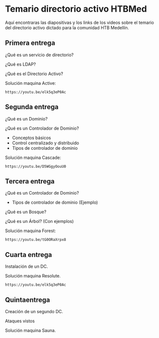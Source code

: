 # Temario directorio activo HTBMed

Aquí encontraras las diapositivas y los links de los videos sobre el temario del directorio activo dictado para la comunidad HTB Medellín.

## Primera entrega

¿Qué es un servicio de directorio?

¿Qué es LDAP?

¿Qué es el Directorio Activo?

Solución maquina Active:
```
https://youtu.be/elk5q3eP0Ac
```
## Segunda entrega

¿Qué es un Dominio?

¿Qué es un Controlador de Dominio?
  
- Conceptos básicos
- Control centralizado y distribuido
- Tipos de controlador de dominio

Solución maquina Cascade:

```
https://youtu.be/D5WGgyOouU0
```

## Tercera entrega

¿Qué es un Controlador de Dominio?
    
- Tipos de controlador de dominio (Ejemplo)

¿Qué es un Bosque?

¿Qué es un Árbol? (Con ejemplos)

Solución maquina Forest:
```
https://youtu.be/tG0ORaXrpx8
```

## Cuarta entrega

Instalación de un DC.

Solución maquina Resolute.
```
https://youtu.be/elk5q3eP0Ac
```

## Quintaentrega

Creación de un segundo DC.

Ataques vistos

Solución maquina Sauna.
```


```
